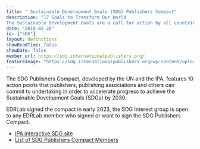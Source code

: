 ```yaml
---
title: " Sustainable Development Goals (SDG) Publishers Compact"
description: "17 Goals to Transform Our World
The Sustainable Development Goals are a call for action by all countries to promote prosperity while protecting the planet. They recognize that ending poverty must go hand-in-hand with strategies that build economic growth and address a range of social needs including education, health, social protection, and job opportunities, while tackling climate change and environmental protection."
date: "2019-02-28"
ig: ["SDG"]
layout: definitions
showReadTime: false
showDate: false
member_url: https://sdg.internationalpublishers.org/
featureImage: "https://sdg.internationalpublishers.org/wp-content/uploads/2021/05/sdg-publishers-compact-4-300x300.png"
---
```

The SDG Publishers Compact, developed by the UN and the IPA, features 10 action points that publishers, publishing associations and others can commit to undertaking in order to accelerate progress to achieve the Sustainable Development Goals (SDGs) by 2030.

EDRLab signed the compact in early 2023, the SDG Interest group is open to any EDRLab member who signed or want to sign the SDG Publishers Compact. 

* [IPA  interactive SDG site](https://sdg.internationalpublishers.org/sdg-publishers-compact/)
* [List of SDG Publishers Compact Members](https://www.un.org/sustainabledevelopment/sdg-publishers-compact-members/)

